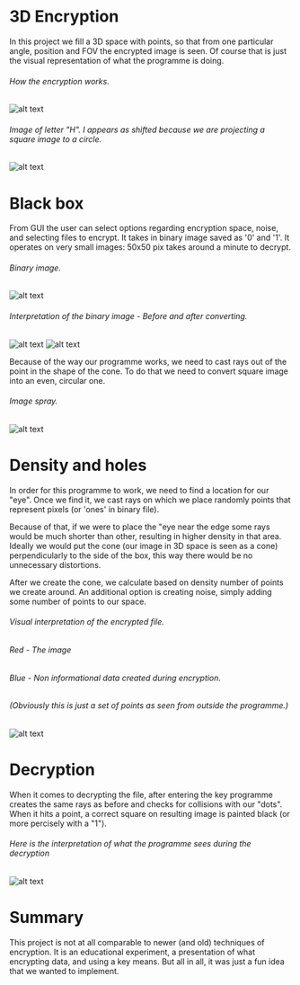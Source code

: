 # 3D Encryption

In this project we fill a 3D space with points, so that from one particular angle, position and FOV the encrypted image is seen. Of course that is just the visual representation of what the programme is doing.

###### How the encryption works.

![alt text](https://github.com/M2etroline/ProjectBase/blob/master/Rotation_view_example.gif?raw=true)

###### Image of letter "H". I appears as shifted because we are projecting a square image to a circle. 

![alt text](https://github.com/M2etroline/ProjectBase/blob/master/Picture_view_example.png?raw=true)

# Black box

From GUI the user can select options regarding encryption space, noise, and selecting files to encrypt. It takes in binary image saved as '0' and '1'. It operates on very small images: 50x50 pix takes around a minute to decrypt.

###### Binary image.

![alt text](https://github.com/M2etroline/ProjectBase/blob/master/Image_coded.png?raw=true)

###### Interpretation of the binary image - Before and after converting.

![alt text](https://github.com/M2etroline/ProjectBase/blob/master/Image.png?raw=true) ![alt text](https://github.com/M2etroline/ProjectBase/blob/master/Shifted_Image.png?raw=true)

Because of the way our programme works, we need to cast rays out of the point in the shape of the cone.
To do that we need to convert square image into an even, circular one.

###### Image spray. 
![alt text](https://github.com/M2etroline/ProjectBase/blob/master/Spray.png?raw=true)

# Density and holes

In order for this programme to work, we need to find a location for our "eye". Once we find it, we cast rays on which we place randomly points that represent pixels (or 'ones' in binary file).

Because of that, if we were to place the "eye near the edge some rays would be much shorter than other, resulting in higher density in that area. Ideally we would put the cone (our image in 3D space is seen as a cone) perpendicularly to the side of the box, this way there would be no unnecessary distortions.

After we create the cone, we calculate based on density number of points we create around. An additional option is creating noise, simply adding some number of points to our space.

###### Visual interpretation of the encrypted file.
###### Red - The image 
###### Blue - Non informational data created during encryption. 

###### (Obviously this is just a set of points as seen from outside the programme.)

![alt text](https://github.com/M2etroline/ProjectBase/blob/master/Result.png?raw=true)

# Decryption

When it comes to decrypting the file, after entering the key programme creates the same rays as before and checks for collisions with our "dots". When it hits a point, a correct square on resulting image is painted black (or more percisely with a "1").

###### Here is the interpretation of what the programme sees during the decryption

![alt text](https://github.com/M2etroline/ProjectBase/blob/master/decrypted_view.png?raw=true)

# Summary

This project is not at all comparable to newer (and old) techniques of encryption. It is an educational experiment, a presentation of what encrypting data, and using a key means. But all in all, it was just a fun idea that we wanted to implement.
 

